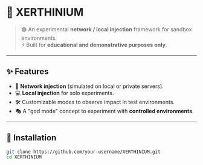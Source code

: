# 🌌 XERTHINIUM

> 🟣 An experimental **network / local injection** framework for sandbox environments.  
> ⚡ Built for **educational and demonstrative purposes only**.

---

## ✨ Features
- 🔗 **Network injection** (simulated on local or private servers).  
- 💻 **Local injection** for solo experiments.  
- 🛠️ Customizable modes to observe impact in test environments.  
- 🎭 A "god mode" concept to experiment with **controlled environments**.  

---

## 📂 Installation
```bash
git clone https://github.com/your-username/XERTHINIUM.git
cd XERTHINIUM
